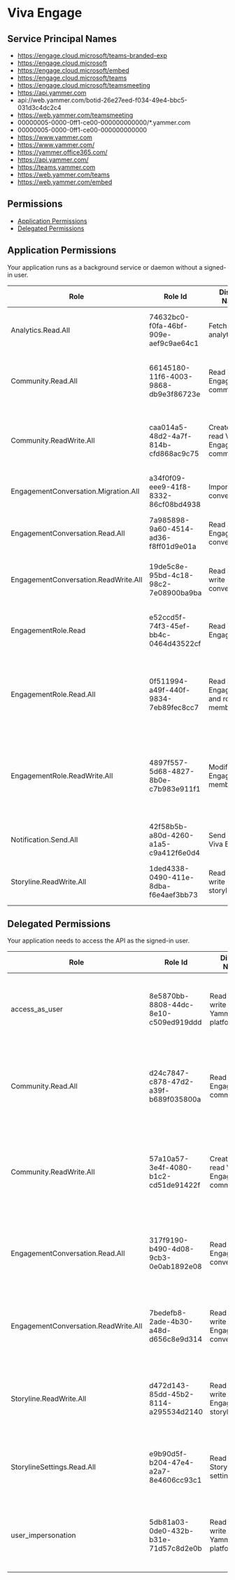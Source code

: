 # Viva Engage
## Service Principal Names
- https://engage.cloud.microsoft/teams-branded-exp
- https://engage.cloud.microsoft
- https://engage.cloud.microsoft/embed
- https://engage.cloud.microsoft/teams
- https://engage.cloud.microsoft/teamsmeeting
- https://api.yammer.com
- api://web.yammer.com/botid-26e27eed-f034-49e4-bbc5-031d3c4dc2c4
- https://web.yammer.com/teamsmeeting
- 00000005-0000-0ff1-ce00-000000000000/*.yammer.com
- 00000005-0000-0ff1-ce00-000000000000
- https://www.yammer.com
- https://www.yammer.com/
- https://yammer.office365.com/
- https://api.yammer.com/
- https://teams.yammer.com
- https://web.yammer.com/teams
- https://web.yammer.com/embed

 ## Permissions
- [Application Permissions](#application-permissions)
- [Delegated Permissions](#delegated-permissions)

## Application Permissions
Your application runs as a background service or daemon without a signed-in user.

| Role | Role Id | Display Name | Description |
|---|---|---|---|
| Analytics.Read.All | 74632bc0-f0fa-46bf-909e-aef9c9ae64c1 | Fetch analytics data | Allows the app to fetch analytics data from Viva Engage |
| Community.Read.All | 66145180-11f6-4003-9868-db9e3f86723e | Read Viva Engage community | Allows the app to read Viva Engage community and their properties. |
| Community.ReadWrite.All | caa014a5-48d2-4a7f-814b-cfd868ac9c75 | Create and read Viva Engage community | Allows the app to create Viva Engage community and read all community properties. |
| EngagementConversation.Migration.All | a34f0f09-eee9-41f8-8332-86cf08bd4938 | Import conversations | Allows the app to import conversations |
| EngagementConversation.Read.All | 7a985898-9a60-4514-ad36-f8ff01d9e01a | Read all Viva Engage conversations | Allows the app to read all Viva Engage conversations |
| EngagementConversation.ReadWrite.All | 19de5c8e-95bd-4c18-98c2-7e08900ba9ba | Read and write conversations | Allows the app to read and write all Viva Engage conversations |
| EngagementRole.Read | e52ccd5f-74f3-45ef-bb4c-0464d43522cf | Read Viva Engage roles | Allows the app to list Viva Engage roles without a signed-in user. |
| EngagementRole.Read.All | 0f511994-a49f-440f-9834-7eb89fec8cc7 | Read all Viva Engage roles and role memberships | Allows the app to list all Viva Engage roles and role memberships without a signed-in user. |
| EngagementRole.ReadWrite.All | 4897f557-5d68-4827-8b0e-c7b983e911f1 | Modify Viva Engage role membership | Allows the app to assign Viva Engage role to a user, and remove a Viva Engage role from a user without a signed-in user. |
| Notification.Send.All | 42f58b5b-a80d-4260-a1a5-c9a412f6e0d4 | Send event to Viva Engage. | Allows the app to send event to the Viva Engage. |
| Storyline.ReadWrite.All | 1ded4338-0490-411e-8dba-f6e4aef3bb73 | Read and write storylines | Allows the app to read and write all Viva Engage storylines |

## Delegated Permissions
Your application needs to access the API as the signed-in user. 

| Role | Role Id | Display Name | Description |
|---|---|---|---|
| access_as_user | 8e5870bb-8808-44dc-8e10-c509ed919ddd | Read and write to the Yammer platform | Allows the application to access the Yammer platform on behalf of the signed-in user. |
| Community.Read.All | d24c7847-c878-47d2-a39f-b689f035800a | Read Viva Engage community | Allows the app to read Viva Engage community and their properties on behalf of the signed-in user. |
| Community.ReadWrite.All | 57a10a57-3e4f-4080-b1c2-cd51de91422f | Create and read Viva Engage community | Allows the app to create Viva Engage community and read all community properties on behalf of the signed-in user. |
| EngagementConversation.Read.All | 317f9190-b490-4d08-9cb3-0e0ab1892e08 | Read all Viva Engage conversations | Allows the app to read all Viva Engage conversations on behalf of the signed-in user. |
| EngagementConversation.ReadWrite.All | 7bedefb8-2ade-4b30-a48d-d656c8e9d314 | Read and write all Viva Engage conversations | Allows the app to read and write all Viva Engage conversations on behalf of the signed-in user. |
| Storyline.ReadWrite.All | d472d143-85dd-45b2-8114-a295534d2140 | Read and write all Viva Engage storylines | Allows the app to read and write all Viva Engage storylines on behalf of the signed-in user. |
| StorylineSettings.Read.All | e9b90d5f-b204-47e4-a2a7-8e4606cc93c1 | Read Storyline settings | Allows the app to read Storyline settings on behalf of the signed-in user. |
| user_impersonation | 5db81a03-0de0-432b-b31e-71d57c8d2e0b | Read and write to the Yammer platform | Allows the application to access the Yammer platform on behalf of the signed-in user. |

